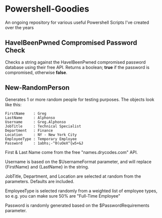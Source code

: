 # Powershell-Goodies
An ongoing repository for various useful Powershell Scripts I've created over the years

## HaveIBeenPwned Compromised Password Check
Checks a string against the HaveIBeenPwned compromised password database using their free API. Returns a boolean; **true** if the password is compromised, otherwise **false**.

## New-RandomPerson
Generates 1 or more random people for testing purposes. The objects look like this:

```
FirstName    : Greg
LastName     : Alphonso
Username     : Greg.Alphonso
JobTitle     : Technical Specialist
Department   : Finance
Location     : NY - New York City
EmployeeType : Temporary Employee
Password     : 1abhs;-^0(uOeX^{w5+&J
```
First & Last Name come from the free "names.drycodes.com" API.

Username is based on the $UsernameFormat parameter, and will replace {FirstName} and {LastName} in the string.

JobTitle, Department, and Location are selected at random from the parameters. Defaults are included.

EmployeeType is selected randomly from a weighted list of employee types, so e.g. you can make sure 50% are "Full-Time Employee"

Password is randomly generated based on the $PasswordRequirements parameter.
